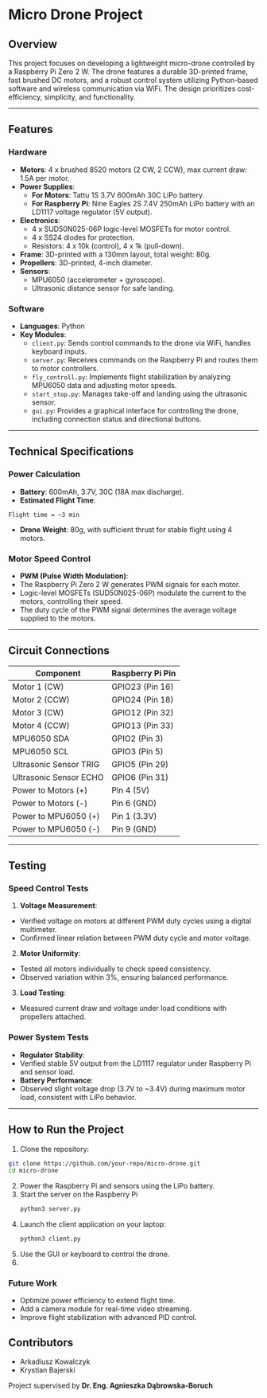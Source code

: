 # Micro Drone Project

## Overview
This project focuses on developing a lightweight micro-drone controlled by a Raspberry Pi Zero 2 W. The drone features a durable 3D-printed frame, fast brushed DC motors, and a robust control system utilizing Python-based software and wireless communication via WiFi. The design prioritizes cost-efficiency, simplicity, and functionality.

---

## Features
### Hardware
- **Motors**: 4 x brushed 8520 motors (2 CW, 2 CCW), max current draw: 1.5A per motor.
- **Power Supplies**:
  - **For Motors**: Tattu 1S 3.7V 600mAh 30C LiPo battery.
  - **For Raspberry Pi**: Nine Eagles 2S 7.4V 250mAh LiPo battery with an LD1117 voltage regulator (5V output).
- **Electronics**:
  - 4 x SUD50N025-06P logic-level MOSFETs for motor control.
  - 4 x SS24 diodes for protection.
  - Resistors: 4 x 10k (control), 4 x 1k (pull-down).
- **Frame**: 3D-printed with a 130mm layout, total weight: 80g.
- **Propellers**: 3D-printed, 4-inch diameter.
- **Sensors**:
  - MPU6050 (accelerometer + gyroscope).
  - Ultrasonic distance sensor for safe landing.

### Software
- **Languages**: Python
- **Key Modules**:
  - `client.py`: Sends control commands to the drone via WiFi, handles keyboard inputs.
  - `server.py`: Receives commands on the Raspberry Pi and routes them to motor controllers.
  - `fly_controll.py`: Implements flight stabilization by analyzing MPU6050 data and adjusting motor speeds.
  - `start_stop.py`: Manages take-off and landing using the ultrasonic sensor.
  - `gui.py`: Provides a graphical interface for controlling the drone, including connection status and directional buttons.

---

## Technical Specifications
### Power Calculation
- **Battery**: 600mAh, 3.7V, 30C (18A max discharge).
- **Estimated Flight Time**:
 ```
Flight time = ~3 min
```
- **Drone Weight**: 80g, with sufficient thrust for stable flight using 4 motors.

### Motor Speed Control
- **PWM (Pulse Width Modulation)**: 
- The Raspberry Pi Zero 2 W generates PWM signals for each motor.
- Logic-level MOSFETs (SUD50N025-06P) modulate the current to the motors, controlling their speed.
- The duty cycle of the PWM signal determines the average voltage supplied to the motors.

---

## Circuit Connections
| Component                  | Raspberry Pi Pin |
|----------------------------|------------------|
| Motor 1 (CW)               | GPIO23 (Pin 16)  |
| Motor 2 (CCW)              | GPIO24 (Pin 18)  |
| Motor 3 (CW)               | GPIO12 (Pin 32)  |
| Motor 4 (CCW)              | GPIO13 (Pin 33)  |
| MPU6050 SDA                | GPIO2 (Pin 3)    |
| MPU6050 SCL                | GPIO3 (Pin 5)    |
| Ultrasonic Sensor TRIG     | GPIO5 (Pin 29)   |
| Ultrasonic Sensor ECHO     | GPIO6 (Pin 31)   |
| Power to Motors (+)        | Pin 4 (5V)       |
| Power to Motors (-)        | Pin 6 (GND)      |
| Power to MPU6050 (+)       | Pin 1 (3.3V)     |
| Power to MPU6050 (-)       | Pin 9 (GND)      |

---

## Testing
### Speed Control Tests
1. **Voltage Measurement**:
 - Verified voltage on motors at different PWM duty cycles using a digital multimeter.
 - Confirmed linear relation between PWM duty cycle and motor voltage.
2. **Motor Uniformity**:
 - Tested all motors individually to check speed consistency.
 - Observed variation within 3%, ensuring balanced performance.
3. **Load Testing**:
 - Measured current draw and voltage under load conditions with propellers attached.

### Power System Tests
- **Regulator Stability**:
- Verified stable 5V output from the LD1117 regulator under Raspberry Pi and sensor load.
- **Battery Performance**:
- Observed slight voltage drop (3.7V to ~3.4V) during maximum motor load, consistent with LiPo behavior.

---

## How to Run the Project
1. Clone the repository:
 ```bash
 git clone https://github.com/your-repo/micro-drone.git
 cd micro-drone
```
2. Power the Raspberry Pi and sensors using the LiPo battery.
3. Start the server on the Raspberry Pi
   ```bash
   python3 server.py
   ```
4. Launch the client application on your laptop:
   ```bash
   python3 client.py
   ```
5. Use the GUI or keyboard to control the drone.
6. 
### Future Work

- Optimize power efficiency to extend flight time.
- Add a camera module for real-time video streaming.
- Improve flight stabilization with advanced PID control.

## Contributors

- Arkadiusz Kowalczyk
- Krystian Bajerski

Project supervised by **Dr. Eng. Agnieszka Dąbrowska-Boruch**
